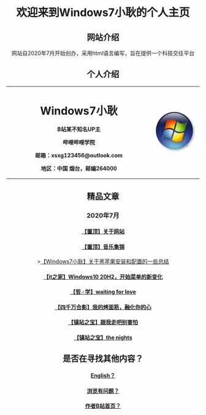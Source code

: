 <html>
<head>
</head>
<body>
      <div style="width:100%;margin:0 auto">
            <P><h1><center>欢迎来到Windows7小耿的个人主页</center></h1></P>
            <P><h2><center>网站介绍</center></h2></P>
            <P><a><center>网站自2020年7月开始创办，采用html语言编写，旨在提供一个科技交往平台</center></a></P>
            <P><h2><center>个人介绍</center></h2></P>
            <center><table border="0"></center>
  <tr><center>
    <td width="75%">
          <h1><center>Windows7小耿</center></h1>
          <p><b><center>B站某不知名UP主</center></b></p>
          <p><b><center>哔哩哔哩学院</center></b></p>
          <p><b><center>邮箱：xsxg123456@outlook.com</center></b></p>
          <p><b><center>地区：中国 烟台，邮编264000</center></b></p>
    </td>
    <td width="25%">
      <img src="Windows7.jpg" width="100%">    
    </td>
        </center> </tr>
</table>
            <p><h2><center>精品文章</center></h2></p>
      <p><h3><center>2020年7月</center></h3></P>
  <p><h4><center><a href="0.html">【置顶】关于网站</center></a></H4></p>
<p><h4><center><a href="1.html">【置顶】音乐集锦</center></a></h4></p>
<p><h4<center>><a href="2.html">【Windows7小耿】关于黑苹果安装和配置的一些总结</center></a></H4></p>
<p><h4><center><a href="3.html">【it之家】Windows10 20H2，开始菜单的新变化</center></a></H4></p>
<p><h4><center><a href="4.html">【哲♂学】waiting for love</center></a></h4></p>
<p><h4><center><a href="5.html">【四千万合影】我的烤面筋，融化你的心</center></a></h4></p> 
<p><h4><center><a href="6.html">【镇站之宝】跟我走吧别害怕</center></a></h4></p>
<p><h4><center><a href="7.html">【镇站之宝】the nights</center></a></h4></p>
<p><h2><center>是否在寻找其他内容？</center></h2></p>
<p><h4><center><a href="English.html">English？</center></a></h4></p>
 <p><h4><center><a href="P.html">浏览有问题？</center></a></h4></p> 
 <p><h4><center><a href="https://space.bilibili.com/443161706">作者B站首页？</center></a></h4></p> 
 <script lanuage="javascript" src="viewnum.asp?id=100"></script>
</div>
</body>
</html>
